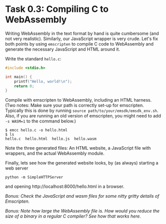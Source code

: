 # Task 0.3: Compiling C to WebAssembly

Writing WebAssembly in the text format by hand is quite cumbersome (and not very realistic).
Similarly, our JavaScript wrapper is very crude.
Let's fix both points by using `emscripten` to compile C code to WebAssembly and generate the necessary JavaScript and HTML around it.

Write the standard `hello.c`:

```C
#include <stdio.h>

int main() {
    printf("Hello, world!\n");
    return 0;
}
```

Compile with emscripten to WebAssembly, including an HTML harness.
(Two notes: Make sure your path is correctly set-up for emscripten. Typically this is done by running `source path/to/your/emsdk/emsdk_env.sh`. Also, if you are running an old version of emscripten, you might need to add `-s WASM=1` to the command below.)

```
$ emcc hello.c -o hello.html
$ ls
hello.c  hello.html  hello.js  hello.wasm
```

Note the three generated files: An HTML website, a JavaScript file with wrappers, and the actual WebAssembly module.

Finally, lets see how the generated website looks, by (as always) starting a web server 

```
python -m SimpleHTTPServer
```

and opening http://localhost:8000/hello.html in a browser.

*Bonus: Check the JavaScript and wasm files for some nitty gritty details of Emscripten.*

*Bonus: Note how large the WebAssembly file is. How would you reduce the size of a binary in a regular C compiler? See how that works here.*